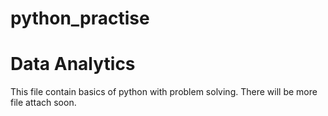 # python_practise
# Data Analytics
This file contain basics of python with problem solving. 
There will be more file attach soon. 
